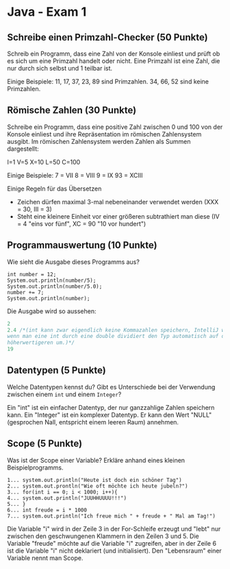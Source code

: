 # Java - Exam 1 

## Schreibe einen Primzahl-Checker (50 Punkte)

Schreib ein Programm, dass eine Zahl von der Konsole einliest und prüft ob es sich um eine Primzahl handelt oder nicht. 
Eine Primzahl ist eine Zahl, die nur durch sich selbst und 1 teilbar ist. 

Einige Beispiele:
11, 17, 37, 23, 89 sind Primzahlen. 
34, 66, 52 sind keine Primzahlen.

## Römische Zahlen (30 Punkte)

Schreibe ein Programm, dass eine positive Zahl zwischen 0 und 100 von der Konsole einliest und ihre Repräsentation im römischen Zahlensystem ausgibt. Im römischen Zahlensystem werden Zahlen als Summen dargestellt:

 I=1
 V=5
 X=10
 L=50
 C=100
 
 Einige Beispiele: 
 7 = VII
 8 = VIII
 9 = IX
 93 = XCIII

Einige Regeln für das Übersetzen 
* Zeichen dürfen maximal 3-mal nebeneinander verwendet werden (XXX = 30, III = 3)
* Steht eine kleinere Einheit vor einer größeren subtrathiert man diese (IV = 4 "eins vor fünf", XC = 90 "10 vor hundert")

## Programmauswertung (10 Punkte)

Wie sieht die Ausgabe dieses Programms aus? 

```
int number = 12; 
System.out.println(number/5);
System.out.println(number/5.0);
number += 7; 
System.out.println(number);
```
Die Ausgabe wird so aussehen:
```java 
2
2.4 /*(int kann zwar eigendlich keine Kommazahlen speichern, IntelliJ wandelt aber,
wenn man eine int durch eine double dividiert den Typ automatisch auf den 
höherwertigeren um.)*/
19
```


## Datentypen (5 Punkte)

Welche Datentypen kennst du? 
Gibt es Unterschiede bei der Verwendung zwischen einem `int` und einem `Integer`? 

Ein "int" ist ein einfacher Datentyp, der nur ganzzahlige Zahlen speichern kann. 
Ein "Integer" ist ein komplexer Datentyp. Er kann den Wert "NULL" (gesprochen Nall, entspricht einem leeren Raum)
annehmen. 

## Scope (5 Punkte) 

Was ist der Scope einer Variable? 
Erkläre anhand eines kleinen Beispielprogramms.

```
1... system.out.println("Heute ist doch ein schöner Tag")
2... system.out.prontln("Wie oft möchte ich heute jubeln?")
3... for(int i == 0; i < 1000; i++){
4... system.out.println("JUUHHUUUU!!!")
5... }
6... int freude = i * 1000
7... system.out.println("Ich freue mich " + freude + " Mal am Tag!")
```
Die Variable "i" wird in der Zeile 3 in der For-Schleife erzeugt und "lebt" nur zwischen den geschwungenen 
Klammern in den Zeilen 3 und 5. Die Variable "freude" möchte auf die Variable "i" zugreifen, aber in der Zeile 6 
ist die Variable "i" nicht deklariert (und initialisiert). 
Den "Lebensraum" einer Variable nennt man Scope.





